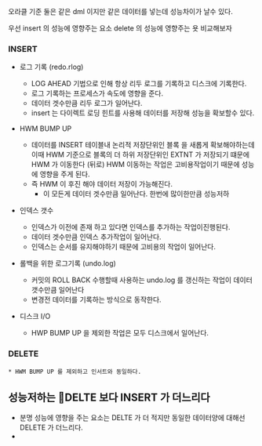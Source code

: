오라클 기준 둘은 같은 dml 이지만 같은 데이터를 넣는데 성능차이가 날수 있다.


우선 insert 의 성능에 영향주는 요소  delete 의 성능에 영향주는 욧 비교해보자

### INSERT

* 로그 기록 (redo.rlog)
	* LOG AHEAD 기법으로 인해 항상 리두 로그를 기록하고 디스크에 기록한다.
	* 로그 기록하는 프로세스가 속도에 영향을 준다.
	* 데이터 겟수만큼 리두 로그가 일어난다.
	* insert 는 다이렉트 로딩 힌트를 사용해 데이터를 저장해 성능을 확보할수 있다.
	
* HWM BUMP UP
	* 데이터를 INSERT 테이블내 논리적 저장단위인 블록 을 새롭게 확보해야하는데
	  이때 HWM 기준으로 블록의 더 하위 저장단위인  EXTNT 가 저장되기 떄문에 HWM 가 이동한다 (뒤로) HWM 이동하는 작업은 고비용작업이기 때문에 성능에 영향을 주게 된다. 
	* 즉 HWM 이 후진 해야 데이터 저장이 가능해진다.
       * 이 모든게 데이터 겟수만큼 일어난다. 한번에 많이한만큼 성능저하
       
       
* 인덱스 갯수
	* 인덱스가 이전에 존재 하고 있다면 인덱스를 추가하는 작업이진행된다.
	* 데이터 겟수만큼 인덱스 추가작업이 일어난다.
	* 인덱스는 순서를 유지해야하기 때문에 고비용의 작업이 일어난다.
* 롤백을 위한 로그기록 (undo.log)
	* 커밋의 ROLL BACK  수행할때 사용하는 undo.log 를 갱신하는 작업이 데이터 갯수만큼 일어난다
	* 변경전 데이터를 기록하는 방식으로 동작한다.
* 디스크 I/O
	* HWP BUMP UP 을 제외한 작업은 모두 디스크에서 일어난다.

### DELETE
	* HWM BUMP UP 를 제외하고 인서트와 동일하다.



## 성능저하는 DELTE 보다 INSERT 가 더느리다
* 분명 성능에 영향을 주는 요소는 DELTE  가 더 적지만 동일한 데이터양에 대해선 DELETE 가 더느리다.
* 